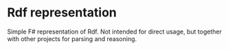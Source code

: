 # Rdf representation

Simple F# representation of Rdf. Not intended for direct usage, but together with other projects for parsing and reasoning.